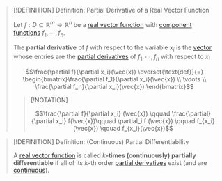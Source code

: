 >[!DEFINITION] Definition: Partial Derivative of a Real Vector Function
>
>Let $f: D \subseteq \mathbb{R}^m \to \mathbb{R}^n$ be a [real vector function](../Real%20Vector%20Function.md) with [component functions](../Real%20Vector%20Function.md) $f_1,\cdots,f_n$.
>
>The **partial derivative** of $f$ with respect to the variable $x_i$ is the [vector](../../../../Algebra/Linear%20Algebra/Matrices/Row%20&%20Column%20Vectors/Real%20Vectors/Real%20Vector.md) whose entries are the [partial derivatives](../../Scalar%20Fields/Differentiation/Partial%20Derivatives%20of%20Real%20Scalar%20Fields.md) of $f_1,\cdots,f_n$ with respect to $x_i$
>
>$$\frac{\partial f}{\partial x_i}(\vec{x}) \overset{\text{def}}{=} \begin{bmatrix}\frac{\partial f_1}{\partial x_i}(\vec{x}) \\ \vdots \\ \frac{\partial f_n}{\partial x_i}(\vec{x})  \end{bmatrix}$$
>
>>[!NOTATION]
>>
>>$$\frac{\partial f}{\partial x_i} (\vec{x}) \qquad  \frac{\partial}{\partial x_i} f(\vec{x})\qquad \partial_i f (\vec{x}) \qquad f_{x_i} (\vec{x}) \qquad f_{x_i}(\vec{x})$$
>>
>

>[!DEFINITION] Definition: (Continuous) Partial Differentiability
>
>A [real vector function](../Real%20Vector%20Function.md) is called $k$**-times (continuously) partially differentiable** if all of its $k$-th order [partial derivatives](Partial%20Derivatives%20of%20Real%20Vector%20Functions.md) exist (and are [continuous](../Continuity%20of%20Real%20Vector%20Functions.md)).
>